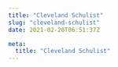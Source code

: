 ```yaml
---
title: "Cleveland Schulist"
slug: "cleveland-schulist"
date: 2021-02-20T06:51:37Z

meta:
  title: "Cleveland Schulist"
---
```


